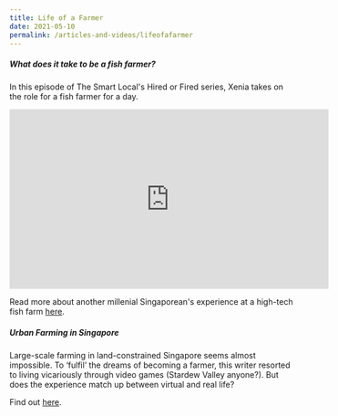 ```yaml
---
title: Life of a Farmer
date: 2021-05-10
permalink: /articles-and-videos/lifeofafarmer
---
```

##### What does it take to be a fish farmer?

In this episode of The Smart Local's Hired or Fired series, Xenia takes on the role for a fish farmer for a day.


<iframe width="560" height="315" src="https://www.youtube.com/embed/9AchlGbndec" title="YouTube video player" frameborder="0" allow="accelerometer; autoplay; clipboard-write; encrypted-media; gyroscope; picture-in-picture" allowfullscreen></iframe>

Read more about another millenial Singaporean's experience at a high-tech fish farm [here](https://www.ricemedia.co/culture-people-millennial-singaporean-fish-farmer-for-a-week/).

##### Urban Farming in Singapore

Large-scale farming in land-constrained Singapore seems almost impossible. To ‘fulfil’ the dreams of becoming a farmer, this writer resorted to living vicariously through video games (Stardew Valley anyone?). But does the experience match up between virtual and real life? 

Find out [here](https://www.ricemedia.co/culture-people-games-never-match-real-life-farming/).